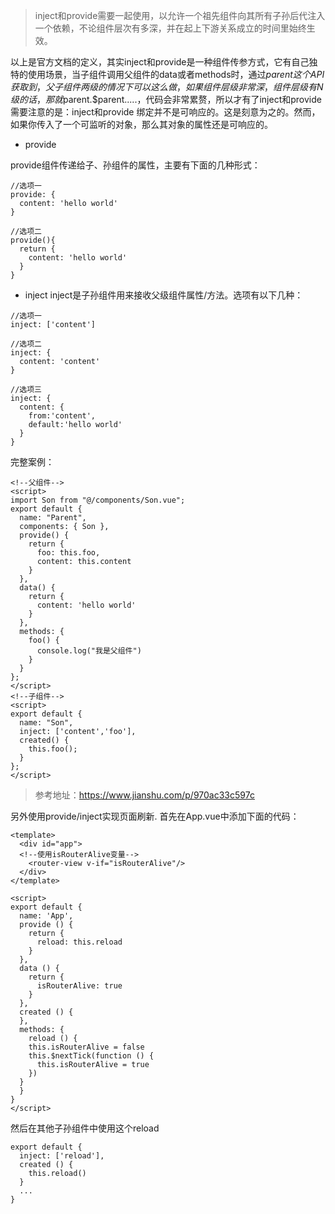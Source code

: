 > inject和provide需要一起使用，以允许一个祖先组件向其所有子孙后代注入一个依赖，不论组件层次有多深，并在起上下游关系成立的时间里始终生效。 

以上是官方文档的定义，其实inject和provide是一种组件传参方式，它有自己独特的使用场景，当子组件调用父组件的data或者methods时，通过$parent这个API获取到，父子组件两级的情况下可以这么做，如果组件层级非常深，组件层级有N级的话，那就$parent.$parent.....，代码会非常累赘，所以才有了inject和provide
需要注意的是：inject和provide 绑定并不是可响应的。这是刻意为之的。然而，如果你传入了一个可监听的对象，那么其对象的属性还是可响应的。
- provide   

provide组件传递给子、孙组件的属性，主要有下面的几种形式：
```
//选项一
provide: {
  content: 'hello world'
}

//选项二
provide(){
  return {
    content: 'hello world'
  }
}
```
- inject
inject是子孙组件用来接收父级组件属性/方法。选项有以下几种：
```
//选项一
inject: ['content']

//选项二
inject: {
  content: 'content'
}

//选项三
inject: {
  content: {
    from:'content',
    default:'hello world'
  }
}
```
完整案例：
```
<!--父组件-->
<script>
import Son from "@/components/Son.vue";
export default {
  name: "Parent",
  components: { Son },
  provide() {
    return {
      foo: this.foo,
      content: this.content
    }
  },
  data() {
    return {
      content: 'hello world'
    }
  },
  methods: {
    foo() {
      console.log("我是父组件")
    }
  }
};
</script>
<!--子组件-->
<script>
export default {
  name: "Son",
  inject: ['content','foo'],
  created() {
    this.foo();
  }
};
</script>
```
> 参考地址：https://www.jianshu.com/p/970ac33c597c

另外使用provide/inject实现页面刷新.
首先在App.vue中添加下面的代码：
```
<template>
  <div id="app">
  <!--使用isRouterAlive变量-->
    <router-view v-if="isRouterAlive"/>
  </div>
</template>

<script>
export default {
  name: 'App',
  provide () {
    return {
      reload: this.reload
    }
  },
  data () {
    return {
      isRouterAlive: true
    }
  },
  created () {
  },
  methods: {
    reload () {
    this.isRouterAlive = false
    this.$nextTick(function () {
      this.isRouterAlive = true
    })
  }
  }
}
</script>
```
然后在其他子孙组件中使用这个reload
```
export default {
  inject: ['reload'],
  created () {
    this.reload()
  }
  ...
}
```